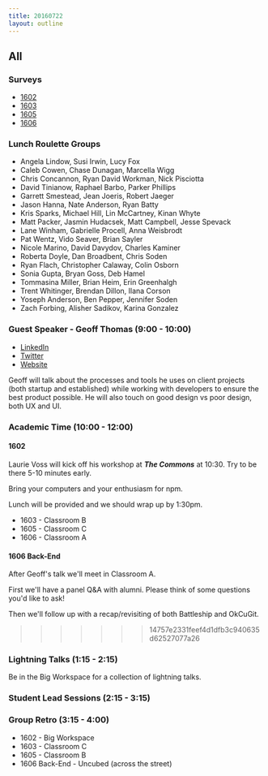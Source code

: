 ```yaml
---
title: 20160722
layout: outline
---
```


## All

### Surveys

* [1602]()
* [1603](https://docs.google.com/forms/d/e/1FAIpQLScwHzqR1WDj9gGgdEHnmS4Ig8j9pXgty9Sx6CCYbKamdEec3w/viewform)
* [1605](https://docs.google.com/forms/d/e/1FAIpQLSfsrBdGbDim65IG22c689k_fz7OJjtHwHEJpnz5ebdB9Cs2sw/viewform)
* [1606](http://goo.gl/forms/ypGW3PGceK189j6b2)

### Lunch Roulette Groups

* Angela Lindow, Susi Irwin, Lucy Fox
* Caleb Cowen, Chase Dunagan, Marcella Wigg
* Chris Concannon, Ryan David Workman, Nick Pisciotta
* David Tinianow, Raphael Barbo, Parker Phillips
* Garrett Smestead, Jean Joeris, Robert Jaeger
* Jason Hanna, Nate Anderson, Ryan Batty
* Kris Sparks, Michael Hill, Lin McCartney, Kinan Whyte
* Matt Packer, Jasmin Hudacsek,  Matt Campbell, Jesse Spevack
* Lane Winham, Gabrielle Procell, Anna Weisbrodt
* Pat Wentz, Vido Seaver, Brian Sayler
* Nicole Marino, David Davydov, Charles Kaminer
* Roberta Doyle, Dan Broadbent, Chris Soden
* Ryan Flach, Christopher Calaway, Colin Osborn
* Sonia Gupta, Bryan Goss, Deb Hamel
* Tommasina Miller, Brian Heim, Erin Greenhalgh
* Trent Whitinger, Brendan Dillon, Ilana Corson
* Yoseph Anderson, Ben Pepper, Jennifer Soden
* Zach Forbing, Alisher Sadikov, Karina Gonzalez

### Guest Speaker - Geoff Thomas (9:00 - 10:00)

* [LinkedIn](https://www.linkedin.com/in/guiceworks)
* [Twitter](https://twitter.com/guiceworks)
* [Website](http://www.guiceworks.com/)

Geoff will talk about the processes and tools he uses on client projects (both startup and established) while working with developers to ensure the best product possible. He will also touch on good design vs poor design, both UX and UI.


### Academic Time (10:00 - 12:00)

#### 1602

Laurie Voss will kick off his workshop at ***The Commons*** at 10:30. Try to be there 5-10 minutes early.

Bring your computers and your enthusiasm for npm.

Lunch will be provided and we should wrap up by 1:30pm.

* 1603 - Classroom B
* 1605 - Classroom C
* 1606 - Classroom A


#### 1606 Back-End

After Geoff's talk we'll meet in Classroom A.

First we'll have a panel Q&A with alumni. Please think of some questions you'd like to ask!

Then we'll follow up with a recap/revisiting of both Battleship and OkCuGit.
>>>>>>> 14757e2331feef4d1dfb3c940635d62527077a26

### Lightning Talks (1:15 - 2:15)

Be in the Big Workspace for a collection of lightning talks.

### Student Lead Sessions (2:15 - 3:15)

### Group Retro (3:15 - 4:00)

* 1602 - Big Workspace
* 1603 - Classroom C
* 1605 - Classroom B
* 1606 Back-End - Uncubed (across the street)
